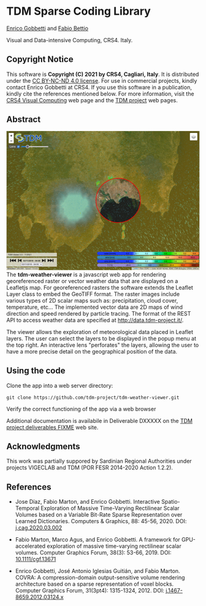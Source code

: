TDM Sparse Coding Library
=========================

[Enrico Gobbetti](mailto:gobbetti@crs4.it) and
[Fabio Bettio](mailto:fabio@crs4.it)

Visual and Data-intensive Computing, CRS4. Italy.

Copyright Notice
----------------

This software is **Copyright (C) 2021 by CRS4, Cagliari, Italy**. It is distributed under the [CC BY-NC-ND 4.0 license](https://creativecommons.org/licenses/by-nc-nd/4.0/legalcode). For use in commercial projects, kindly contact Enrico Gobbetti at CRS4. If you use this software in a publication, kindly cite the references mentioned below. For more information, visit the [CRS4 Visual Computing](http://www.crs4.it/vic/) web page and the [TDM project](http://www.tdm-project.it) web pages. 

Abstract
--------
![TDM Weather Viewer - Overview](img/tdm-weather-viewer.jpg)
The **tdm-weather-viewer** is a javascript web app for rendering georeferenced raster or vector weather data that are displayed on a Leafletjs map.
For georeferenced rasters the software extends the Leaflet Layer class to embed the GeoTIFF format.
The raster images include various types of 2D scalar maps such as: precipitation, cloud cover, temperature, etc...
The implemented vector data are 2D maps of wind direction and speed rendered by particle tracing.
The format of the REST API to access weather data are specified at http://data.tdm-project.it/.

The viewer allows the exploration of meteorological data placed in Leaflet layers. The user can select the layers to be displayed in the popup menu at the top right. 
An interactive lens "perforates" the layers, allowing the user to have a more precise detail on the geographical position of the data.

Using the code
--------------

Clone the app into a web server directory:
```
git clone https://github.com/tdm-project/tdm-weather-viewer.git
```
Verify the correct functioning of the app via a web browser

Additional documentation is availabile in Deliverable DXXXXX on the [TDM project deliverables FIXME](http://www.tdm-project.it/en/results/public-deliverables/) web site.

Acknowledgments
---------------

This work was partially suppored by Sardinian Regional Authorities under
projects VIGECLAB and TDM (POR FESR 2014-2020 Action 1.2.2).

References
----------

- Jose Díaz, Fabio Marton, and Enrico Gobbetti. Interactive Spatio-Temporal Exploration of Massive Time-Varying Rectilinear Scalar Volumes based on a Variable Bit-Rate Sparse Representation over Learned Dictionaries. Computers & Graphics, 88: 45-56, 2020. DOI: [j.cag.2020.03.002](https://doi.org/10.1016/j.cag.2020.03.002)

- Fabio Marton, Marco Agus, and Enrico Gobbetti. A framework for GPU-accelerated exploration of massive time-varying rectilinear scalar volumes. Computer Graphics Forum, 38(3): 53-66, 2019. DOI: [10.1111/cgf.13671](https://doi.org/10.1111/cgf.13671)

- Enrico Gobbetti, José Antonio Iglesias Guitián, and Fabio Marton. COVRA: A compression-domain output-sensitive volume rendering architecture based on a sparse representation of voxel blocks. Computer Graphics Forum, 31(3pt4): 1315-1324, 2012. DOI: [j.1467-8659.2012.03124.x](https://doi.org/10.1111/j.1467-8659.2012.03124.x)


